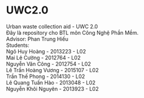# UWC2.0
Urban waste collection aid - UWC 2.0\
Đây là repository cho BTL môn Công Nghệ Phần Mềm.\
Advisor: Phan Trung Hiếu\
Students:\
Ngô Huy Hoàng - 2013223 - L02\
Mai Lê Cường - 2012764 - L02\
Nguyễn Văn Công - 2012754 - L02\
Lê Trần Hoàng Vương - 2015107 - L02\
Trần Thế Phong - 2014130 - L02\
Lê Quang Tuấn Hào - 2013048 - L02\
Nguyễn Khôi Nguyên - 2013923 - L02
